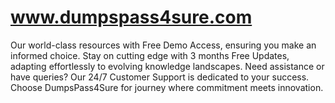 # www.dumpspass4sure.com
Our world-class resources with Free Demo Access, ensuring you make an informed choice. Stay on cutting edge with 3 months Free Updates, adapting effortlessly to evolving knowledge landscapes. Need assistance or have queries? Our 24/7 Customer Support is dedicated to your success. Choose DumpsPass4Sure for journey where commitment meets innovation.
